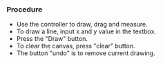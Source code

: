 ### Procedure

- Use the controller to draw, drag and measure.
- To draw a line, input x and y value in the textbox.
- Press the "Draw" button.
- To clear the canvas, press "clear" button.
- The button "undo" is to remove current drawing.